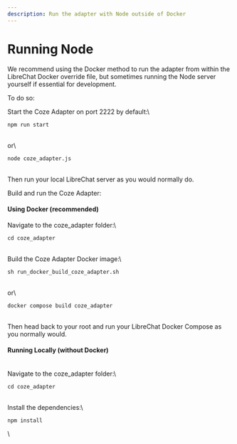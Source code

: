 ```yaml
---
description: Run the adapter with Node outside of Docker
---
```


# Running Node

We recommend using the Docker method to run the adapter from within the LibreChat Docker override file, but sometimes running the Node server yourself if essential for development.&#x20;

To do so:

Start the Coze Adapter on port 2222 by default:\


```
npm run start
```

\
or\


```
node coze_adapter.js
```

\
Then run your local LibreChat server as you would normally do.



Build and run the Coze Adapter:

#### Using Docker (recommended)



Navigate to the coze\_adapter folder:\


```
cd coze_adapter
```

\
Build the Coze Adapter Docker image:\


```
sh run_docker_build_coze_adapter.sh
```

\
or\


```
docker compose build coze_adapter
```

\
Then head back to your root and run your LibreChat Docker Compose as you normally would.

#### Running Locally (without Docker)

\
Navigate to the coze\_adapter folder:\


```
cd coze_adapter
```

\
Install the dependencies:\


```
npm install
```

\

